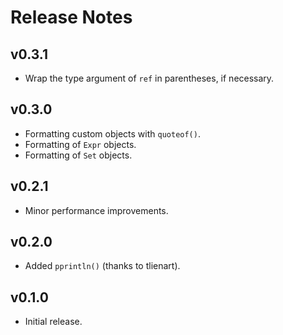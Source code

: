 # Release Notes


## v0.3.1

- Wrap the type argument of `ref` in parentheses, if necessary.


## v0.3.0

- Formatting custom objects with `quoteof()`.
- Formatting of `Expr` objects.
- Formatting of `Set` objects.


## v0.2.1

- Minor performance improvements.


## v0.2.0

- Added `pprintln()` (thanks to tlienart).


## v0.1.0

- Initial release.
